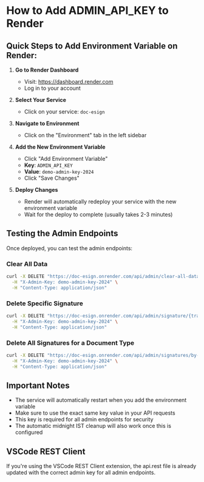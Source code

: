 # How to Add ADMIN_API_KEY to Render

## Quick Steps to Add Environment Variable on Render:

1. **Go to Render Dashboard**
   - Visit: https://dashboard.render.com
   - Log in to your account

2. **Select Your Service**
   - Click on your service: `doc-esign`

3. **Navigate to Environment**
   - Click on the "Environment" tab in the left sidebar

4. **Add the New Environment Variable**
   - Click "Add Environment Variable"
   - **Key**: `ADMIN_API_KEY`
   - **Value**: `demo-admin-key-2024`
   - Click "Save Changes"

5. **Deploy Changes**
   - Render will automatically redeploy your service with the new environment variable
   - Wait for the deploy to complete (usually takes 2-3 minutes)

## Testing the Admin Endpoints

Once deployed, you can test the admin endpoints:

### Clear All Data
```bash
curl -X DELETE "https://doc-esign.onrender.com/api/admin/clear-all-data" \
  -H "X-Admin-Key: demo-admin-key-2024" \
  -H "Content-Type: application/json"
```

### Delete Specific Signature
```bash
curl -X DELETE "https://doc-esign.onrender.com/api/admin/signature/{tracking_id}" \
  -H "X-Admin-Key: demo-admin-key-2024" \
  -H "Content-Type: application/json"
```

### Delete All Signatures for a Document Type
```bash
curl -X DELETE "https://doc-esign.onrender.com/api/admin/signatures/by-document/company_policy" \
  -H "X-Admin-Key: demo-admin-key-2024" \
  -H "Content-Type: application/json"
```

## Important Notes
- The service will automatically restart when you add the environment variable
- Make sure to use the exact same key value in your API requests
- This key is required for all admin endpoints for security
- The automatic midnight IST cleanup will also work once this is configured

## VSCode REST Client
If you're using the VSCode REST Client extension, the api.rest file is already updated with the correct admin key for all admin endpoints.